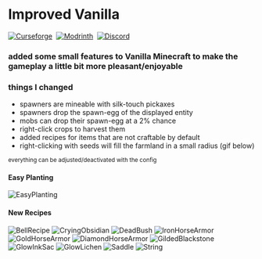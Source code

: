 # Improved Vanilla

[![Curseforge](https://img.shields.io/curseforge/dt/392827?style=for-the-badge&logo=curseforge&color=e05d44)](https://www.curseforge.com/minecraft/mc-mods/improved-vanilla)&nbsp;
[![Modrinth](https://img.shields.io/modrinth/dt/VQVS8mIw?style=for-the-badge&logo=modrinth&color=e05d44)](https://modrinth.com/mod/improved-vanilla)&nbsp;
[![Discord](https://img.shields.io/discord/639540436524072970?style=for-the-badge&logo=discord&logoColor=fff&label=%20&color=0a48c4)](https://discord.gg/bhUaWhq)

### added some small features to Vanilla Minecraft to make the gameplay a little bit more pleasant/enjoyable

### things I changed

- spawners are mineable with silk-touch pickaxes
- spawners drop the spawn-egg of the displayed entity
- mobs can drop their spawn-egg at a 2% chance
- right-click crops to harvest them
- added recipes for items that are not craftable by default
- right-clicking with seeds will fill the farmland in a small radius (gif below)

<small>everything can be adjusted/deactivated with the config</small>

#### Easy Planting

![EasyPlanting](https://i.ibb.co/LCLZJZK/Easy-Planting.gif)

#### New Recipes

![BellRecipe](https://i.ibb.co/fHPTNLN/bell.png)
![CryingObsidian](https://i.ibb.co/mhtBnMW/crying-obsidian.png)
![DeadBush](https://i.ibb.co/TbQ04zB/dead-bush.gif)
![IronHorseArmor](https://i.ibb.co/PMjDkYC/iron-horse-armor.png)
![GoldHorseArmor](https://i.ibb.co/FxrNxM1/golden-horse-armor.png)
![DiamondHorseArmor](https://i.ibb.co/dQ169XM/diamond-horse-armor.png)
![GildedBlackstone](https://i.ibb.co/Zh3NSZk/gilded-blackstone.png)
![GlowInkSac](https://i.ibb.co/nRv9g1m/glow-ink-sac.png)
![GlowLichen](https://i.ibb.co/BVhrdS4/gold-lichen.png)
![Saddle](https://i.ibb.co/gV3VwQd/saddle.png)
![String](https://i.ibb.co/ynyqQJT/wool.gif)
